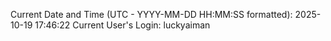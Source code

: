 Current Date and Time (UTC - YYYY-MM-DD HH:MM:SS formatted): 2025-10-19 17:46:22
Current User's Login: luckyaiman
